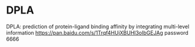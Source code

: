 # DPLA
DPLA: prediction of protein-ligand binding affinity by integrating multi-level information
https://pan.baidu.com/s/1Trqf4HUjXBUHl3oIbGEJAg      password 6666
